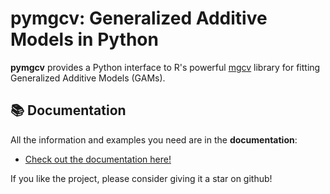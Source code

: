 # pymgcv: Generalized Additive Models in Python

**pymgcv** provides a Python interface to R's powerful [mgcv](https://cran.r-project.org/web/packages/mgcv/index.html) library for fitting Generalized Additive Models (GAMs).

## 📚 Documentation
All the information and examples you need are in the **documentation**:

- [Check out the documentation here!](https://SmoothForge.github.io/pymgcv/)

If you like the project, please consider giving it a star on github!

